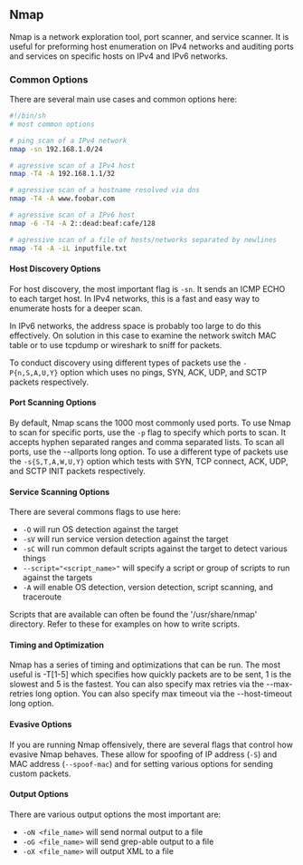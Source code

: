 ## Nmap

Nmap is a network exploration tool, port scanner, and service scanner. It is useful for preforming host enumeration on IPv4 networks and auditing ports and services on specific hosts on IPv4 and IPv6 networks.


### Common Options

There are several main use cases and common options here:

```sh
#!/bin/sh
# most common options

# ping scan of a IPv4 network
nmap -sn 192.168.1.0/24

# agressive scan of a IPv4 host
nmap -T4 -A 192.168.1.1/32

# agressive scan of a hostname resolved via dns
nmap -T4 -A www.foobar.com

# agressive scan of a IPv6 host
nmap -6 -T4 -A 2::dead:beaf:cafe/128

# agressive scan of a file of hosts/networks separated by newlines
nmap -T4 -A -iL inputfile.txt
```


#### Host Discovery Options

For host discovery, the most important flag is `-sn`. It sends an ICMP ECHO to each target host. In IPv4 networks, this is a fast and easy way to enumerate hosts for a deeper scan.

In IPv6 networks, the address space is probably too large to do this effectively. On solution in this case to examine the network switch MAC table or to use tcpdump or wireshark to sniff for packets.

To conduct discovery using different types of packets use the `-P{n,S,A,U,Y}` option which uses no pings, SYN, ACK, UDP, and SCTP packets respectively.


#### Port Scanning Options

By default, Nmap scans the 1000 most commonly used ports. To use Nmap to scan for specific ports, use the `-p` flag to specify which ports to scan. It accepts hyphen separated ranges and comma separated lists. To scan all ports, use the --allports long option. To use a different type of packets use the `-s{S,T,A,W,U,Y}` option which tests with SYN, TCP connect, ACK, UDP, and SCTP INIT packets respectively.


#### Service Scanning Options

There are several commons flags to use here:

* `-O` will run OS detection against the target
* `-sV` will run service version detection against the target
* `-sC` will run common default scripts against the target to detect various things
* `--script="<script_name>"` will specify a script or group of scripts to run against the targets
* `-A` will enable OS detection, version detection, script scanning, and traceroute

Scripts that are available can often be found the '/usr/share/nmap' directory. Refer to these for examples on how to write scripts.


#### Timing and Optimization

Nmap has a series of timing and optimizations that can be run. The most useful is -T[1-5] which specifies how quickly packets are to be sent, 1 is the slowest and 5 is the fastest. You can also specify max retries via the --max-retries long option. You can also specify max timeout via the --host-timeout long option.


#### Evasive Options

If you are running Nmap offensively, there are several flags that control how evasive Nmap behaves. These allow for spoofing of IP address (`-S`) and MAC address (`--spoof-mac`) and for setting various options for sending custom packets.


#### Output Options

There are various output options the most important are:

* `-oN <file_name>` will send normal output to a file
* `-oG <file_name>` will send grep-able output to a file
* `-oX <file_name>` will output XML to a file
